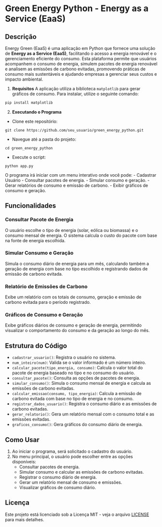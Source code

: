# Green Energy Python - Energy as a Service (EaaS)

## Descrição
Energy Green (EaaS) é uma aplicação em Python que fornece uma solução de **Energy as a Service (EaaS)**, facilitando o acesso a energia renovável e o gerenciamento eficiente do consumo. Esta plataforma permite que usuários acompanhem o consumo de energia, simulem pacotes de energia renovável e analisem as emissões de carbono evitadas, promovendo práticas de consumo mais sustentáveis e ajudando empresas a gerenciar seus custos e impacto ambiental.

1. **Requisitos**
A aplicação utiliza a biblioteca `matplotlib` para gerar gráficos de consumo. Para instalar, utilize o seguinte comando:

```bash
pip install matplotlib
```

2. **Executando o Programa**

- Clone este repositório:
```
git clone https://github.com/seu_usuario/green_energy_python.git
```

- Navegue até a pasta do projeto:
```
cd green_energy_python
```

- Execute o script:
```
python app.py
```

O programa irá iniciar com um menu interativo onde você pode:
    - Cadastrar Usuário
    - Consultar pacotes de energia.
    - Simular consumo e geração.
    - Gerar relatórios de consumo e emissão de carbono.
    - Exibir gráficos de consumo e geração.

## Funcionalidades

### Consultar Pacote de Energia
O usuário escolhe o tipo de energia (solar, eólica ou biomassa) e o consumo mensal de energia. O sistema calcula o custo do pacote com base na fonte de energia escolhida.

### Simular Consumo e Geração
Simula o consumo diário de energia para um mês, calculando também a geração de energia com base no tipo escolhido e registrando dados de emissão de carbono evitada.

### Relatório de Emissões de Carbono
Exibe um relatório com os totais de consumo, geração e emissão de carbono evitada para o período registrado.

### Gráficos de Consumo e Geração
Exibe gráficos diários de consumo e geração de energia, permitindo visualizar o comportamento do consumo e da geração ao longo do mês.

## Estrutura do Código
- `cadastrar_usuario()`: Registra o usuário no sistema.
- `num_inteiro(num)`: Valida se o valor informado é um número inteiro.
- `calcular_pacote(tipo_energia, consumo)`: Calcula o valor total do pacote de energia baseado no tipo e no consumo do usuário.
- `consultar_pacote()`: Consulta as opções de pacotes de energia.
- `simular_consumo()`: Simula o consumo mensal de energia e calcula as emissões de carbono evitadas.
- `calcular_emissao(consumo, tipo_energia)`: Calcula a emissão de carbono evitada com base no tipo de energia e no consumo.
- `registrar_dados_usuario()`: Registra o consumo diário e as emissões de carbono evitadas.
- `gerar_relatorio()`: Gera um relatório mensal com o consumo total e as emissões evitadas.
- `graficos_consumo()`: Gera gráficos do consumo diário de energia.

## Como Usar
1. Ao iniciar o programa, será solicitado o cadastro do usuário.
2. No menu principal, o usuário pode escolher entre as opções disponíveis:
    - Consultar pacotes de energia.
    - Simular consumo e calcular as emissões de carbono evitadas.
    - Registrar o consumo diário de energia.
    - Gerar um relatório mensal de consumo e emissões.
    - Visualizar gráficos de consumo diário.

## Licença
Este projeto está licenciado sob a Licença MIT - veja o arquivo [LICENSE](LICENSE) para mais detalhes.


